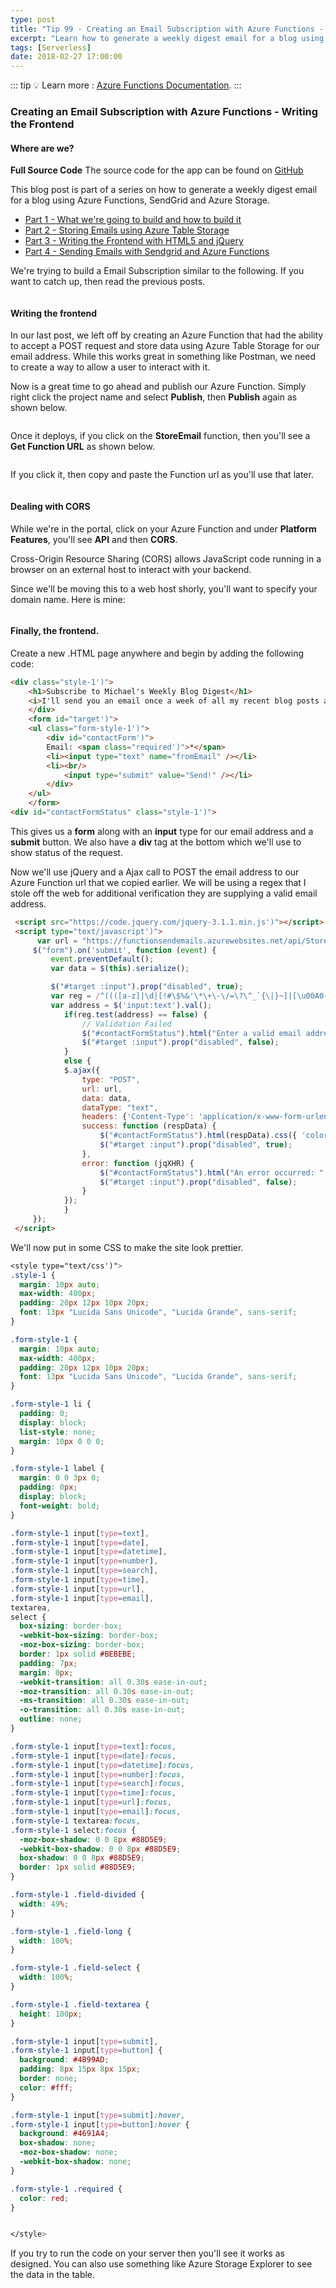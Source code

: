 ```yaml
---
type: post
title: "Tip 99 - Creating an Email Subscription with Azure Functions - Writing the Frontend"
excerpt: "Learn how to generate a weekly digest email for a blog using Azure Functions, SendGrid and Azure Storage"
tags: [Serverless]
date: 2018-02-27 17:00:00
---
```


::: tip
:bulb: Learn more : [Azure Functions Documentation](https://docs.microsoft.com/azure/azure-functions/?WT.mc_id=docs-azuredevtips-azureappsdev).
:::

### Creating an Email Subscription with Azure Functions - Writing the Frontend

#### Where are we?

**Full Source Code** The source code for the app can be found on [GitHub](https://github.com/mbcrump/EmailSubscription?WT.mc_id=github-azuredevtips-azureappsdev)


This blog post is part of a series on how to generate a weekly digest email for a blog using Azure Functions, SendGrid and Azure Storage.

* [Part 1 - What we're going to build and how to build it](https://microsoft.github.io/AzureTipsAndTricks/blog/tip97.html)
* [Part 2 - Storing Emails using Azure Table Storage](https://microsoft.github.io/AzureTipsAndTricks/blog/tip98.html)
* [Part 3 - Writing the Frontend with HTML5 and jQuery](https://microsoft.github.io/AzureTipsAndTricks/blog/tip99.html)
* [Part 4 - Sending Emails with Sendgrid and Azure Functions](https://microsoft.github.io/AzureTipsAndTricks/blog/tip100.html)

We're trying to build a Email Subscription similar to the following. If you want to catch up, then read the previous posts.

<img :src="$withBase('/files/emailsub1.png')">

#### Writing the frontend

In our last post, we left off by creating an Azure Function that had the ability to accept a POST request and store data using Azure Table Storage for our email address. While this works great in something like Postman, we need to create a way to allow a user to interact with it.

Now is a great time to go ahead and publish our Azure Function. Simply right click the project name and select **Publish**, then **Publish** again as shown below.

<img :src="$withBase('/files/emailsub8.png')">

Once it deploys, if you click on the **StoreEmail** function, then you'll see a **Get Function URL** as shown below.

<img :src="$withBase('/files/emailsub9.png')">

If you click it, then copy and paste the Function url as you'll use that later.

<img :src="$withBase('/files/emailsub10.png')">

#### Dealing with CORS

While we're in the portal, click on your Azure Function and under **Platform Features**, you'll see **API** and then **CORS**.

Cross-Origin Resource Sharing (CORS) allows JavaScript code running in a browser on an external host to interact with your backend.


Since we'll be moving this to a web host shorly, you'll want to specify your domain name. Here is mine:

<img :src="$withBase('/files/emailsub11.png')">

#### Finally, the frontend.

Create a new .HTML page anywhere and begin by adding the following code:

```html
<div class="style-1')">
    <h1>Subscribe to Michael's Weekly Blog Digest</h1>
    <i>I'll send you an email once a week of all my recent blog posts and notable Azure news.</i>
    </div>
    <form id="target')">
    <ul class="form-style-1')">
        <div id="contactForm')">
        Email: <span class="required')">*</span>
        <li><input type="text" name="fromEmail" /></li>
        <li><br/>
            <input type="submit" value="Send!" /></li>
        </div>
    </ul>
    </form>
<div id="contactFormStatus" class="style-1')">
```

This gives us a **form** along with an **input** type for our email address and a **submit** button. We also have a **div** tag at the bottom which we'll use to show status of the request.

Now we'll use jQuery and a Ajax call to POST the email address to our Azure Function url that we copied earlier. We will be using a regex that I stole off the web for additional verification they are supplying a valid email address.

```html
 <script src="https://code.jquery.com/jquery-3.1.1.min.js')"></script>
 <script type="text/javascript')">
      var url = "https://functionsendemails.azurewebsites.net/api/StoreEmail?code=hKngrr6sq35GJ8cb6al4K6oP0cRphKNDMXpLrCtoNCJzM0ZDwJNkJQ==";
     $("form").on('submit', function (event) {
         event.preventDefault();
         var data = $(this).serialize();

         $("#target :input").prop("disabled", true);
         var reg = /^((([a-z]|\d|[!#\$%&'\*\+\-\/=\?\^_`{\|}~]|[\u00A0-\uD7FF\uF900-\uFDCF\uFDF0-\uFFEF])+(\.([a-z]|\d|[!#\$%&'\*\+\-\/=\?\^_`{\|}~]|[\u00A0-\uD7FF\uF900-\uFDCF\uFDF0-\uFFEF])+)*)|((\x22)((((\x20|\x09)*(\x0d\x0a))?(\x20|\x09)+)?(([\x01-\x08\x0b\x0c\x0e-\x1f\x7f]|\x21|[\x23-\x5b]|[\x5d-\x7e]|[\u00A0-\uD7FF\uF900-\uFDCF\uFDF0-\uFFEF])|(\\([\x01-\x09\x0b\x0c\x0d-\x7f]|[\u00A0-\uD7FF\uF900-\uFDCF\uFDF0-\uFFEF]))))*(((\x20|\x09)*(\x0d\x0a))?(\x20|\x09)+)?(\x22)))@((([a-z]|\d|[\u00A0-\uD7FF\uF900-\uFDCF\uFDF0-\uFFEF])|(([a-z]|\d|[\u00A0-\uD7FF\uF900-\uFDCF\uFDF0-\uFFEF])([a-z]|\d|-|\.|_|~|[\u00A0-\uD7FF\uF900-\uFDCF\uFDF0-\uFFEF])*([a-z]|\d|[\u00A0-\uD7FF\uF900-\uFDCF\uFDF0-\uFFEF])))\.)+(([a-z]|[\u00A0-\uD7FF\uF900-\uFDCF\uFDF0-\uFFEF])|(([a-z]|[\u00A0-\uD7FF\uF900-\uFDCF\uFDF0-\uFFEF])([a-z]|\d|-|\.|_|~|[\u00A0-\uD7FF\uF900-\uFDCF\uFDF0-\uFFEF])*([a-z]|[\u00A0-\uD7FF\uF900-\uFDCF\uFDF0-\uFFEF])))\.?$/i
         var address = $('input:text').val();
            if(reg.test(address) == false) {
                // Validation Failed
                $("#contactFormStatus").html("Enter a valid email address").css({ 'color': 'red', 'font-size': '110%' });;
                $("#target :input").prop("disabled", false);
            }
            else {
            $.ajax({
                type: "POST",
                url: url,
                data: data,
                dataType: "text",
                headers: {'Content-Type': 'application/x-www-form-urlencoded'},
                success: function (respData) {
                    $("#contactFormStatus").html(respData).css({ 'color': 'green', 'font-size': '100%' });;
                    $("#target :input").prop("disabled", true);
                },
                error: function (jqXHR) {
                    $("#contactFormStatus").html("An error occurred: " + jqXHR.responseText).css({ 'color': 'red', 'font-size': '110%' });;
                    $("#target :input").prop("disabled", false);
                }
            });
            }
     });
 </script>
```

We'll now put in some CSS to make the site look prettier.

```css
<style type="text/css')">
.style-1 {
  margin: 10px auto;
  max-width: 400px;
  padding: 20px 12px 10px 20px;
  font: 13px "Lucida Sans Unicode", "Lucida Grande", sans-serif;
}

.form-style-1 {
  margin: 10px auto;
  max-width: 400px;
  padding: 20px 12px 10px 20px;
  font: 13px "Lucida Sans Unicode", "Lucida Grande", sans-serif;
}

.form-style-1 li {
  padding: 0;
  display: block;
  list-style: none;
  margin: 10px 0 0 0;
}

.form-style-1 label {
  margin: 0 0 3px 0;
  padding: 0px;
  display: block;
  font-weight: bold;
}

.form-style-1 input[type=text],
.form-style-1 input[type=date],
.form-style-1 input[type=datetime],
.form-style-1 input[type=number],
.form-style-1 input[type=search],
.form-style-1 input[type=time],
.form-style-1 input[type=url],
.form-style-1 input[type=email],
textarea,
select {
  box-sizing: border-box;
  -webkit-box-sizing: border-box;
  -moz-box-sizing: border-box;
  border: 1px solid #BEBEBE;
  padding: 7px;
  margin: 0px;
  -webkit-transition: all 0.30s ease-in-out;
  -moz-transition: all 0.30s ease-in-out;
  -ms-transition: all 0.30s ease-in-out;
  -o-transition: all 0.30s ease-in-out;
  outline: none;
}

.form-style-1 input[type=text]:focus,
.form-style-1 input[type=date]:focus,
.form-style-1 input[type=datetime]:focus,
.form-style-1 input[type=number]:focus,
.form-style-1 input[type=search]:focus,
.form-style-1 input[type=time]:focus,
.form-style-1 input[type=url]:focus,
.form-style-1 input[type=email]:focus,
.form-style-1 textarea:focus,
.form-style-1 select:focus {
  -moz-box-shadow: 0 0 8px #88D5E9;
  -webkit-box-shadow: 0 0 8px #88D5E9;
  box-shadow: 0 0 8px #88D5E9;
  border: 1px solid #88D5E9;
}

.form-style-1 .field-divided {
  width: 49%;
}

.form-style-1 .field-long {
  width: 100%;
}

.form-style-1 .field-select {
  width: 100%;
}

.form-style-1 .field-textarea {
  height: 100px;
}

.form-style-1 input[type=submit],
.form-style-1 input[type=button] {
  background: #4B99AD;
  padding: 8px 15px 8px 15px;
  border: none;
  color: #fff;
}

.form-style-1 input[type=submit]:hover,
.form-style-1 input[type=button]:hover {
  background: #4691A4;
  box-shadow: none;
  -moz-box-shadow: none;
  -webkit-box-shadow: none;
}

.form-style-1 .required {
  color: red;
}


</style>
```

If you try to run the code on your server then you'll see it works as designed. You can also use something like Azure Storage Explorer to see the data in the table.

<img :src="$withBase('/files/emailsub-newdemo.gif')">

